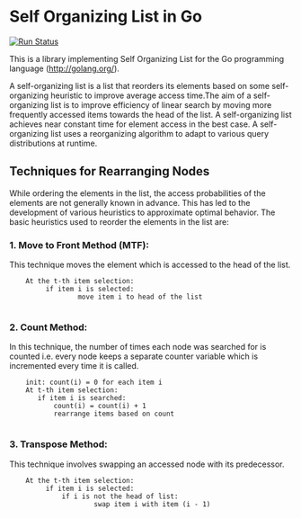 # Self Organizing List in Go

[![Run Status](https://api.shippable.com/projects/59dba4fb183eb3070005b779/badge?branch=master)](https://app.shippable.com/github/Riturajcse/Self-Organizing-List)

This is a library implementing Self Organizing List for the Go programming language (http://golang.org/).

A self-organizing list is a list that reorders its elements based on some self-organizing heuristic to improve average access time.The aim of a self-organizing list is to improve efficiency of linear search by moving more frequently accessed items towards the head of the list. A self-organizing list achieves near constant time for element access in the best case. A self-organizing list uses a reorganizing algorithm to adapt to various query distributions at runtime.

## Techniques for Rearranging Nodes
While ordering the elements in the list, the access probabilities of the elements are not generally known in advance. This has led to the development of various heuristics to approximate optimal behavior. The basic heuristics used to reorder the elements in the list are:

### 1. Move to Front Method (MTF):

This technique moves the element which is accessed to the head of the list.
```
    At the t-th item selection:
         if item i is selected:
                 move item i to head of the list
           
```

### 2. Count Method:

In this technique, the number of times each node was searched for is counted i.e. every node keeps a separate counter variable which is incremented every time it is called. 
```
    init: count(i) = 0 for each item i
    At t-th item selection:
       if item i is searched:
           count(i) = count(i) + 1
           rearrange items based on count
           
```

### 3. Transpose Method:

This technique involves swapping an accessed node with its predecessor. 
```
    At the t-th item selection:
         if item i is selected:
             if i is not the head of list:
                     swap item i with item (i - 1)
           
```
